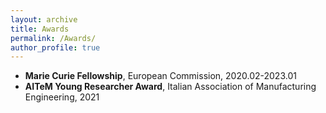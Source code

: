 ```yaml
---
layout: archive
title: Awards
permalink: /Awards/
author_profile: true
---
```


* **Marie Curie Fellowship**, European Commission, 2020.02-2023.01
* **AITeM Young Researcher Award**, Italian Association of Manufacturing Engineering, 2021
